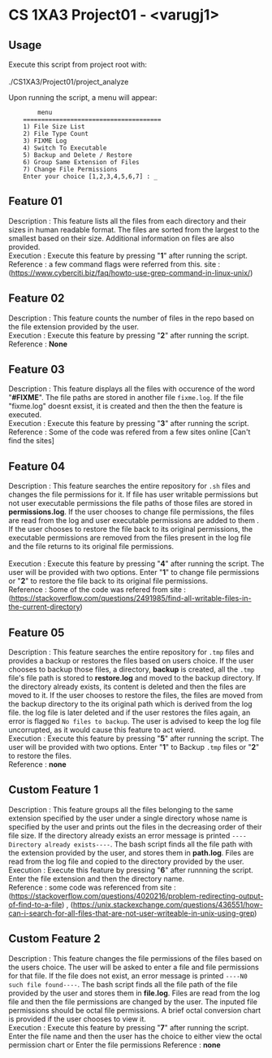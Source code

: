 #  CS 1XA3 Project01 - <**varugj1**>

## Usage
   Execute this script from project root with:<br />  
	./CS1XA3/Project01/project_analyze<br />

   Upon running the script, a menu will appear:<br />
```	======================================
		menu
	======================================
	1) File Size List
	2) File Type Count
	3) FIXME Log
	4) Switch To Executable
	5) Backup and Delete / Restore
	6) Group Same Extension of Files
	7) Change File Permissions  
	Enter your choice [1,2,3,4,5,6,7] : _  
```

## Feature 01
   Description : This feature lists all the files from each directory and their sizes in human readable format.
		 The files are sorted from the largest to the smallest based on their size. Additional information 
		 on files are also provided.<br />
   Execution :   Execute this feature by pressing "**1**" after running the script.<br />
   Reference :   a few command flags were referred from this. 
	         site : (https://www.cyberciti.biz/faq/howto-use-grep-command-in-linux-unix/)

## Feature 02
   Description : This feature counts the number of files in the repo based on the file extension provided by the user.<br />
   Execution :   Execute this feature by pressing "**2**" after running the script.<br />
   Reference :  **None**

## Feature 03
   Description : This feature displays all the files with occurence of the word "**#FIXME**". The file paths are stored
		 in another file `fixme.log`. If the file "fixme.log" doesnt exsist, it is created and then the
		 then the feature is executed.<br />
   Execution :   Execute this feature by pressing "**3**" after running the script.<br />
   Reference :   Some of the code was refered from a few sites online [Can't find the sites]

## Feature 04
   Description : This feature searches the entire repository for `.sh` files and changes the file permissions for it. If file has user writable permissions
		 but not user executable permissions the file paths of those files are stored in **permissions.log**. If the user chooses to change file permissions, 
		 the files are read from the log and user executable permissions are added to them . If the user chooses to restore the file back to its original permissions, the executable permissions are
		 removed from the files present in the log file and the file returns to its original file permissions.<br />  
   Execution :	 Execute this feature by pressing "**4**" after running the script. The user will be provided with two options. Enter "**1**" to change file permissions
		 or "**2**" to restore the file back to its original file permissions.<br />
   Reference :	 Some of the code was refered from site : (https://stackoverflow.com/questions/2491985/find-all-writable-files-in-the-current-directory)

## Feature 05
   Description : This feature searches the entire repository for `.tmp` files and provides a backup or restores the files based on users choice. If the user
		 chooses to backup those files, a directory, **backup** is created, all the `.tmp` file's file path is stored to **restore.log** and moved to the
		 backup directory. If the directory already exists, its content is deleted and then the files are moved to it. If the user chooses to restore the files,
		 the files are moved from the backup directory to the its original path which is derived from the log file. the log file is later deleted and if the
		 user restores the files again, an error is flagged `No files to backup`. The user is advised to keep the log file uncorrupted, as it would cause this
		 feature to act wierd.<br />
   Execution :   Execute this feature by pressing "**5**" after running the script. The user will be provided with two options. Enter "**1**" to Backup `.tmp` files
	         or "**2**" to restore the files.<br />
   Reference :   **none**

## Custom Feature 1
   Description : This feature groups all the files belonging to the same extension specified by the user under a single directory whose name is specified by the user
		 and prints out the files in the decreasing order of their file size. If the directory already exists an error
		 message is printed `----Directory already exists----`. The bash script finds all the file path with the extension provided by the user,
		 and stores them in **path.log**. Files are read from the log file and copied to the directory provided by the user.<br />
   Execution :   Execute this feature by pressing "**6**" after runnning the script. Enter the file extension and then the directory name.<br />
   Reference :   some code was referenced from site : (https://stackoverflow.com/questions/4020216/problem-redirecting-output-of-find-to-a-file) , 
		(https://unix.stackexchange.com/questions/436551/how-can-i-search-for-all-files-that-are-not-user-writeable-in-unix-using-grep)

## Custom Feature 2
   Description : This feature changes the file permissions of the files based on the users choice. 
		 The user will be asked to enter a file and file permissions for that file. If the file does not exist, an error message is
		 printed `----N0 such file found----`. The bash script finds all the file path of the file provided by the user and stores them in
		 **file.log**. Files are read from the log file and then the file permissions are changed by the user. The inputed file permissions
		 should be octal file permissions. A brief octal conversion chart is provided if the user chooses to view it.<br />
   Execution :   Execute this feature by pressing "**7**" after running the script. Enter the file name and then the user has the choice to either view the 
		 octal permission chart or Enter the file permissions
   Reference :   **none**
